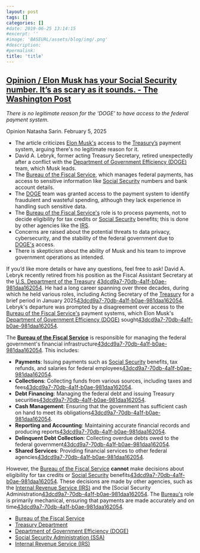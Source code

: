 ```yaml
---
layout: post
tags: []
categories: []
#date: 2019-06-25 13:14:15
#excerpt: ''
#image: 'BASEURL/assets/blog/img/.png'
#description:
#permalink:
title: 'title'
---
```



## [Opinion / Elon Musk has your Social Security number. It’s as scary as it sounds. - The Washington Post](https://www.washingtonpost.com/opinions/2025/02/05/elon-musk-doge-treasury-payment-system/)

*There is no legitimate reason for the ‘DOGE’ to have access to the federal payment system.*

Opinion
Natasha Sarin. February 5, 2025

- The article criticizes [Elon Musk's](https://x.com/elonmusk/) access to the [Treasury’s](https://www.tresuary.gov/) payment system, arguing there's no legitimate reason for it.
- David A. Lebryk, former acting Treasury Secretary, retired unexpectedly after a conflict with the [Department of Government Efficiency (DOGE)](https://doge.com/) team, which Musk leads.
- The [Bureau of the Fiscal Service](http://www.fiscal.treasury.gov/), which manages federal payments, has access to sensitive information like [Social Security](https://www.ssa.gov/) numbers and bank account details.
- The [DOGE](https://doge.com/) team was granted access to the payment system to identify fraudulent and wasteful spending, although they lack experience in handling such sensitive data.
- The [Bureau of the Fiscal Service's](http://www.fiscal.treasury.gov/) role is to process payments, not to decide eligibility for tax credits or [Social Security](https://www.ssa.gov/) benefits; this is done by other agencies like the [IRS](https://www.irs.gov/).
- Concerns are raised about the potential threats to data privacy, cybersecurity, and the stability of the federal government due to [DOGE's](https://doge.com/) access.
- There is skepticism about the ability of Musk and his team to improve government operations as intended.

If you’d like more details or have any questions, feel free to ask! 
David A. Lebryk recently retired from his position as the Fiscal Assistant Secretary at the [U.S. Department of the Treasury](https://www.tresuary.gov/) [43dcd9a7-70db-4a1f-b0ae-981daa162054](https://thehill.com/homenews/administration/5119996-david-lebryk-retirement-treasury-doge-musk/?citationMarker=43dcd9a7-70db-4a1f-b0ae-981daa162054 "1"). He had a long career spanning over three decades, during which he held various roles, including Acting Secretary of the [Treasury](,https://www.tresuary.gov/) for a brief period in January 2025[43dcd9a7-70db-4a1f-b0ae-981daa162054](https://en.wikipedia.org/wiki/David_Lebryk?citationMarker=43dcd9a7-70db-4a1f-b0ae-981daa162054 "2"). Lebryk's departure was prompted by a disagreement over access to the [Bureau of the Fiscal Service's](http://www.fiscal.treasury.gov/) payment systems, which Elon Musk's [Department of Government Efficiency (DOGE)](https://doge.com/) sought[43dcd9a7-70db-4a1f-b0ae-981daa162054](https://thehill.com/homenews/administration/5119996-david-lebryk-retirement-treasury-doge-musk/?citationMarker=43dcd9a7-70db-4a1f-b0ae-981daa162054 "1").

The **[Bureau of the Fiscal Service](http://www.fiscal.treasury.gov/)** is responsible for managing the federal government's financial infrastructure[43dcd9a7-70db-4a1f-b0ae-981daa162054](https://home.treasury.gov/about/general-information/officials/david-lebryk?citationMarker=43dcd9a7-70db-4a1f-b0ae-981daa162054 "3"). This includes:

- **Payments**: Issuing payments such as [Social Security](https://www.ssa.gov/) benefits, tax refunds, and salaries for federal employees[43dcd9a7-70db-4a1f-b0ae-981daa162054](https://thehill.com/homenews/administration/5119996-david-lebryk-retirement-treasury-doge-musk/?citationMarker=43dcd9a7-70db-4a1f-b0ae-981daa162054 "1").
- **Collections**: Collecting funds from various sources, including taxes and fees[43dcd9a7-70db-4a1f-b0ae-981daa162054](https://home.treasury.gov/about/general-information/officials/david-lebryk?citationMarker=43dcd9a7-70db-4a1f-b0ae-981daa162054 "3").
- **Debt Financing**: Managing the federal debt and issuing Treasury securities[43dcd9a7-70db-4a1f-b0ae-981daa162054](https://home.treasury.gov/about/general-information/officials/david-lebryk?citationMarker=43dcd9a7-70db-4a1f-b0ae-981daa162054 "3").
- **Cash Management**: Ensuring that the government has sufficient cash on hand to meet its obligations[43dcd9a7-70db-4a1f-b0ae-981daa162054](https://home.treasury.gov/about/general-information/officials/david-lebryk?citationMarker=43dcd9a7-70db-4a1f-b0ae-981daa162054 "3").
- **Reporting and Accounting**: Maintaining accurate financial records and producing reports[43dcd9a7-70db-4a1f-b0ae-981daa162054](https://home.treasury.gov/about/general-information/officials/david-lebryk?citationMarker=43dcd9a7-70db-4a1f-b0ae-981daa162054 "3").
- **Delinquent Debt Collection**: Collecting overdue debts owed to the federal government[43dcd9a7-70db-4a1f-b0ae-981daa162054](https://home.treasury.gov/about/general-information/officials/david-lebryk?citationMarker=43dcd9a7-70db-4a1f-b0ae-981daa162054 "3").
- **Shared Services**: Providing financial services to other federal agencies[43dcd9a7-70db-4a1f-b0ae-981daa162054](https://home.treasury.gov/about/general-information/officials/david-lebryk?citationMarker=43dcd9a7-70db-4a1f-b0ae-981daa162054 "3").

However, the [Bureau of the Fiscal Service](http://www.fiscal.treasury.gov/) **cannot** make decisions about eligibility for tax credits or [Social Security](https://www.ssa.gov/) benefits[43dcd9a7-70db-4a1f-b0ae-981daa162054](https://www.washingtonpost.com/opinions/2025/02/05/elon-musk-doge-treasury-payment-system/?citationMarker=43dcd9a7-70db-4a1f-b0ae-981daa162054 "4"). These decisions are made by other agencies, such as the [Internal Revenue Service (IRS)](https://www.irs.gov/) and the [Social Security Administration[43dcd9a7-70db-4a1f-b0ae-981daa162054](https://www.washingtonpost.com/opinions/2025/02/05/elon-musk-doge-treasury-payment-system/?citationMarker=43dcd9a7-70db-4a1f-b0ae-981daa162054 "4"). The [Bureau's](http://www.fiscal.treasury.gov/) role is primarily mechanical, ensuring that payments are made accurately and on time[43dcd9a7-70db-4a1f-b0ae-981daa162054](https://www.washingtonpost.com/opinions/2025/02/05/elon-musk-doge-treasury-payment-system/?citationMarker=43dcd9a7-70db-4a1f-b0ae-981daa162054 "4").

- [Bureau of the Fiscal Service](http://www.fiscal.treasury.gov/)
- [Treasury Department](https://www.tresuary.gov/)
- [Department of Government Efficiency (DOGE)](https://doge.com/)
- [Social Security Administration (SSA)](https://www.ssa.gov/)
- [Internal Revenue Service (IRS)](https://www.irs.gov/)
